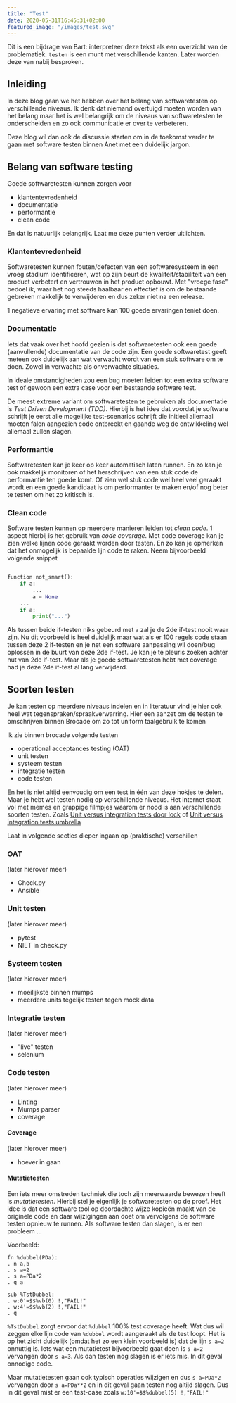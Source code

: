 ```yaml
---
title: "Test"
date: 2020-05-31T16:45:31+02:00
featured_image: "/images/test.svg"
---
```



Dit is een bijdrage van Bart: interpreteer deze tekst als een overzicht van de problematiek. `testen` is een munt met verschillende kanten. Later worden deze van nabij besproken.

## Inleiding

In deze blog gaan we het hebben over het belang van softwaretesten op verschillende niveaus. Ik denk dat niemand overtuigd moeten worden van het belang maar het is wel belangrijk om de niveaus van softwaretesten te onderscheiden en zo ook communicatie er over te verbeteren.

Deze blog wil dan ook de discussie starten om in de toekomst verder te gaan met software testen binnen Anet met een duidelijk jargon.

## Belang van software testing

Goede softwaretesten kunnen zorgen voor

* klantentevredenheid
* documentatie
* performantie
* clean code

En dat is natuurlijk belangrijk. Laat me deze punten verder uitlichten.


### Klantentevredenheid

Softwaretesten kunnen fouten/defecten van een softwaresysteem in een vroeg stadium identificeren, wat op zijn beurt de kwaliteit/stabiliteit van een product verbetert en vertrouwen in het product opbouwt. Met "vroege fase" bedoel ik, waar het nog steeds haalbaar en effectief is om de bestaande gebreken makkelijk te verwijderen en dus zeker niet na een release.

1 negatieve ervaring met software kan 100 goede ervaringen teniet doen.

### Documentatie

Iets dat vaak over het hoofd gezien is dat softwaretesten ook een goede (aanvullende) documentatie van de code zijn. Een goede softwaretest geeft meteen ook duidelijk aan wat verwacht wordt van een stuk software om te doen. 
Zowel in verwachte als onverwachte situaties.

In ideale omstandigheden zou een bug moeten leiden tot een extra software test of gewoon een extra case voor een bestaande software test.

De meest extreme variant om softwaretesten te gebruiken als documentatie is *Test Driven Development (TDD)*. Hierbij is het idee dat voordat je software schrijft je eerst alle mogelijke test-scenarios schrijft die initieel allemaal moeten falen aangezien code ontbreekt en gaande weg de ontwikkeling wel allemaal zullen slagen.

### Performantie

Softwaretesten kan je keer op keer automatisch laten runnen. En zo kan je ook makkelijk monitoren of het herschrijven van een stuk code de performantie ten goede komt.
Of zien wel stuk code wel heel veel geraakt wordt en een goede kandidaat is om performanter te maken en/of nog beter te testen om het zo kritisch is.


### Clean code

Software testen kunnen op meerdere manieren leiden tot *clean code*. 1 aspect hierbij is het gebruik van *code coverage*. 
Met code coverage kan je zien welke lijnen code geraakt worden door testen. En zo kan je opmerken dat het onmogelijk is bepaalde lijn code te raken. Neem bijvoorbeeld volgende snippet

```python

function not_smart():
    if a:
        ...
        a = None
    ... 
    if a:
        print("...")

```

Als tussen beide if-testen niks gebeurd met `a` zal je de 2de if-test nooit waar zijn. Nu dit voorbeeld is heel duidelijk maar wat als er 100 regels code staan tussen deze 2 if-testen en je net een software aanpassing wil doen/bug oplossen in de buurt van deze 2de if-test. Je kan je te pleuris zoeken achter nut van 2de if-test. Maar als je goede softwaretesten hebt met coverage had je deze 2de if-test al lang verwijderd.



## Soorten testen

Je kan testen op meerdere niveaus indelen en in literatuur vind je hier ook heel wat tegenspraken/spraakverwarring. Hier een aanzet om de testen te omschrijven binnen Brocade om zo tot uniform taalgebruik te komen

Ik zie binnen brocade volgende testen

* operational acceptances testing (OAT)
* unit testen
* systeem testen
* integratie testen
* code testen

En het is niet altijd eenvoudig om een test in één van deze hokjes te delen.
Maar je hebt wel testen nodig op verschillende niveaus. Het internet staat vol met memes en grappige filmpjes waarom er nood is aan verschillende soorten testen. Zoals [Unit versus integration tests door lock](https://www.youtube.com/watch?reload=9&v=0GypdsJulKE) of [Unit versus integration tests umbrella](https://www.youtube.com/watch?v=mC3KO47tuG0)

Laat in volgende secties dieper ingaan op (praktische) verschillen

### OAT

(later hierover meer)

* Check.py
* Ansible

### Unit testen

(later hierover meer)

* pytest
* NIET in check.py

### Systeem testen

(later hierover meer)

* moeilijkste binnen mumps
* meerdere units tegelijk testen tegen mock data

### Integratie testen

(later hierover meer)

* "live" testen
* selenium

### Code testen

(later hierover meer)

* Linting
* Mumps parser
* coverage


#### Coverage

(later hierover meer)


* hoever in gaan

#### Mutatietesten

Een iets meer omstreden techniek die toch zijn meerwaarde bewezen heeft is *mutatietesten*. Hierbij stel je eigenlijk je softwaretesten op de proef. Het idee is dat een software tool op doordachte wijze kopieën maakt van de originele code en daar wijzigingen aan doet om vervolgens de software testen opnieuw te runnen. Als software testen dan slagen, is er een probleem ...

Voorbeeld:

```Mumps
fn %dubbel(PDa):
. n a,b
. s a=2
. s a=PDa*2
. q a

sub %TstDubbel:
. w:0'=$$%vb(0) !,"FAIL!"
. w:4'=$$%vb(2) !,"FAIL!"
. q
```

`%TstDubbel` zorgt ervoor dat `%dubbel` 100% test coverage heeft. Wat dus wil zeggen elke lijn code van `%dubbel` wordt aangeraakt als de test loopt.
Het is op het zicht duidelijk (omdat het zo een klein voorbeeld is) dat de lijn `s a=2` onnuttig is. Iets wat een mutatietest bijvoorbeeld gaat doen is `s a=2` vervangen door `s a=3`. Als dan testen nog slagen is er iets mis.
In dit geval onnodige code.

Maar mutatietesten gaan ook typisch operaties wijzigen en dus `s a=PDa*2` vervangen door `s a=PDa**2` en in dit geval gaan testen nog altijd slagen. Dus in dit geval mist er een test-case zoals `w:10'=$$%dubbel(5) !,"FAIL!"`



